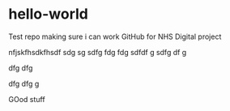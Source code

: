 # hello-world
Test repo
making sure i can work GitHub for NHS Digital project


nfjskfhsdkfhsdf
sdg
sg
sdfg
fdg
fdg
sdfdf
g
sdfg
df
g



dfg
dfg

dfg
dfg
g

GOod stuff
